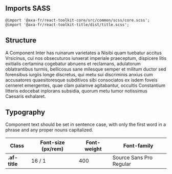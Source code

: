 ## Imports SASS

```
@import '@axa-fr/react-toolkit-core/src/common/scss/core.scss';
@import '@axa-fr/react-toolkit-title/dist/title.scss';
```

## Structure

A Component Inter has ruinarum varietates a Nisibi quam tuebatur accitus Vrsicinus, cui nos obsecuturos iunxerat imperiale praeceptum, dispicere litis exitialis certamina cogebatur abnuens et reclamans, adulatorum oblatrantibus turmis, bellicosus sane milesque semper et militum ductor sed forensibus iurgiis longe discretus, qui metu sui discriminis anxius cum accusatores quaesitoresque subditivos sibi consociatos ex isdem foveis cerneret emergentes, quae clam palamve agitabantur, occultis Constantium litteris edocebat inplorans subsidia, quorum metu tumor notissimus Caesaris exhalaret.

## Typography

Component text should be set in sentence case, with only the first word in a phrase and any proper nouns capitalized.

| Class         | Font-size (px/rem) | Font-weight | Font-family             |
| ------------- | ------------------ | ----------- | ----------------------- |
| **.af-title** | 16 / 1             | 400         | Source Sans Pro Regular |
